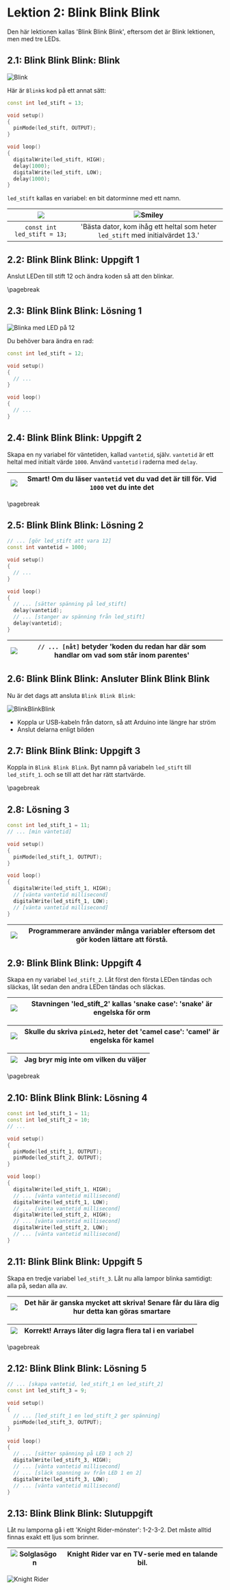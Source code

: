 # Lektion 2: Blink Blink Blink

Den här lektionen kallas 'Blink Blink Blink', 
eftersom det är Blink lektionen, men med tre LEDs.

## 2.1: Blink Blink Blink: Blink

![Blink](02_blink_blink_blink_blink.png)

Här är `Blink`s kod på ett annat sätt:

```c++
const int led_stift = 13;

void setup() 
{
  pinMode(led_stift, OUTPUT);
}

void loop() 
{
  digitalWrite(led_stift, HIGH);
  delay(1000);
  digitalWrite(led_stift, LOW);
  delay(1000);
}
```

`led_stift` kallas en variabel: en bit datorminne med ett namn.

![](EmojiComputer.png) | ![Smiley](EmojiSmiley.png)
:-------------:|:----------------------------------------: 
`const int led_stift = 13;`|'Bästa dator, kom ihåg ett heltal som heter `led_stift` med initialvärdet 13.'

## 2.2: Blink Blink Blink: Uppgift 1

Anslut LEDen till stift 12 och ändra koden så att den blinkar.

\pagebreak

## 2.3: Blink Blink Blink: Lösning 1

![Blinka med LED på 12](02_blink_blink_blink_blink_pa_12.png)

Du behöver bara ändra en rad:

```c++
const int led_stift = 12;

void setup() 
{
  // ...
}

void loop() 
{
  // ...
}
```

## 2.4: Blink Blink Blink: Uppgift 2

Skapa en ny variabel för väntetiden, kallad `vantetid`, själv.
`vantetid` är ett heltal med initialt värde `1000`.
Använd `vantetid` i raderna med `delay`.

![](EmojiSunglasses.png) | Smart! Om du läser `vantetid` vet du vad det är till för. Vid `1000` vet du inte det
:-------------:|:----------------------------------------: 

\pagebreak

## 2.5: Blink Blink Blink: Lösning 2

```c++
// ... [gör led_stift att vara 12]
const int vantetid = 1000;

void setup() 
{
  // ...
}

void loop() 
{
  // ... [sätter spänning på led_stift]
  delay(vantetid);
  // ... [stanger av spänning från led_stift]
  delay(vantetid);
}
```

![](EmojiBowtie.png)| `// ... [nåt]` betyder 'koden du redan har där som handlar om vad som står inom parentes'
:-------------:|:----------------------------------------: 

## 2.6: Blink Blink Blink: Ansluter Blink Blink Blink

Nu är det dags att ansluta `Blink Blink Blink`:

![BlinkBlinkBlink](02_blink_blink_blink.png)

 * Koppla ur USB-kabeln från datorn, så att Arduino inte längre har ström
 * Anslut delarna enligt bilden

## 2.7: Blink Blink Blink: Uppgift 3

Koppla in `Blink Blink Blink`. Byt namn på variabeln `led_stift` till `led_stift_1`.
och se till att det har rätt startvärde.

\pagebreak

## 2.8: Lösning 3

```c++
const int led_stift_1 = 11;
// ... [min väntetid]

void setup() 
{
  pinMode(led_stift_1, OUTPUT);
}

void loop() 
{
  digitalWrite(led_stift_1, HIGH);
  // [vänta vantetid millisecond]
  digitalWrite(led_stift_1, LOW);
  // [vänta vantetid millisecond]
}
```

![](EmojiSunglasses.png) | Programmerare använder många variabler eftersom det gör koden lättare att förstå.
:-------------:|:----------------------------------------: 

## 2.9: Blink Blink Blink: Uppgift 4

Skapa en ny variabel `led_stift_2`.
Låt först den första LEDen tändas och släckas, låt sedan den andra LEDen tändas och släckas.

![](EmojiSunglasses.png) | Stavningen 'led_stift_2' kallas 'snake case': 'snake' är engelska för orm
:-------------:|:----------------------------------------: 

![](EmojiBowtie.png) | Skulle du skriva `pinLed2`, heter det 'camel case': 'camel' är engelska för kamel
:-------------:|:----------------------------------------: 

![](EmojiComputer.png) | Jag bryr mig inte om vilken du väljer
:-------------:|:----------------------------------------: 

\pagebreak

## 2.10: Blink Blink Blink: Lösning 4

```c++
const int led_stift_1 = 11;
const int led_stift_2 = 10;
// ...

void setup() 
{
  pinMode(led_stift_1, OUTPUT);
  pinMode(led_stift_2, OUTPUT);
}

void loop() 
{
  digitalWrite(led_stift_1, HIGH);
  // ... [vänta vantetid millisecond]
  digitalWrite(led_stift_1, LOW);
  // ... [vänta vantetid millisecond]
  digitalWrite(led_stift_2, HIGH);
  // ... [vänta vantetid millisecond]
  digitalWrite(led_stift_2, LOW);
  // ... [vänta vantetid millisecond]
}
```

## 2.11: Blink Blink Blink: Uppgift 5

Skapa en tredje variabel `led_stift_3`. Låt nu alla lampor blinka samtidigt: alla på, sedan alla av.

![](EmojiSunglasses.png) | Det här är ganska mycket att skriva! Senare får du lära dig hur detta kan göras smartare
:-------------:|:----------------------------------------: 

![](EmojiBowtie.png) | Korrekt! Arrays låter dig lagra flera tal i en variabel
:-------------:|:----------------------------------------: 

\pagebreak

## 2.12: Blink Blink Blink: Lösning 5

```c++
// ... [skapa vantetid, led_stift_1 en led_stift_2]
const int led_stift_3 = 9;

void setup() 
{
  // ... [led_stift_1 en led_stift_2 ger spänning]
  pinMode(led_stift_3, OUTPUT);
}

void loop() 
{
  // ... [sätter spänning på LED 1 och 2]
  digitalWrite(led_stift_3, HIGH);
  // ... [vänta vantetid millisecond]
  // ... [släck spanning av från LED 1 en 2]
  digitalWrite(led_stift_3, LOW);
  // ... [vänta vantetid millisecond]
}
```

## 2.13: Blink Blink Blink: Slutuppgift

Låt nu lamporna gå i ett 'Knight Rider-mönster': 1-2-3-2. 
Det måste alltid finnas exakt ett ljus som brinner.

![Solglasögon](EmojiSunglasses.png) | Knight Rider var en TV-serie med en talande bil.
:-------------:|:----------------------------------------: 

![Knight Rider](KnightRider.png)

